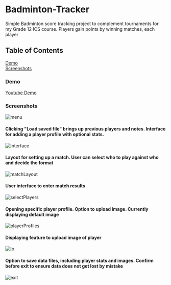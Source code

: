 # Badminton-Tracker
Simple Badminton score tracking project to complement tournaments for my Grade 12 ICS course. Players gain points by winning matches, each player

## Table of Contents  
[Demo](#headers)  
[Screenshots](#screenshots)  
  

### Demo <a name="headers"/>

<a href="https://youtu.be/S6ldQfw467s
" target="_blank">Youtube Demo</a>

### Screenshots <a name="screenshots"/>
![menu](https://cdn.discordapp.com/attachments/799791712993673236/799791764999110666/unknown.png)  
#### Clicking "Load saved file" brings up previous players and notes. Interface for adding a player profile with optional stats.
![interface](https://cdn.discordapp.com/attachments/799791712993673236/799792353610432522/unknown.png)  
#### Layout for setting up a match. User can select who to play against who and decide the format
![matchLayout](https://cdn.discordapp.com/attachments/799791712993673236/799792714832674816/unknown.png)  
#### User interface to enter match results
![selectPlayers](https://cdn.discordapp.com/attachments/799791712993673236/799793457002446878/unknown.png)  
#### Opening specific player profile. Option to upload image. Currently displaying default image
![playerProfiles](https://cdn.discordapp.com/attachments/799791712993673236/799793537360068648/unknown.png)  
#### Displaying feature to upload image of player
![io](https://cdn.discordapp.com/attachments/799791712993673236/799793585787633695/unknown.png)  
#### Option to save data files, including player stats and images. Confirm before exit to ensure data does not get lost by mistake
![exit](https://cdn.discordapp.com/attachments/799791712993673236/799792852237680670/unknown.png)  
